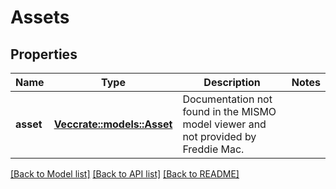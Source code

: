 # Assets

## Properties

Name | Type | Description | Notes
------------ | ------------- | ------------- | -------------
**asset** | [**Vec<crate::models::Asset>**](Asset.md) | Documentation not found in the MISMO model viewer and not provided by Freddie Mac. | 

[[Back to Model list]](../README.md#documentation-for-models) [[Back to API list]](../README.md#documentation-for-api-endpoints) [[Back to README]](../README.md)


